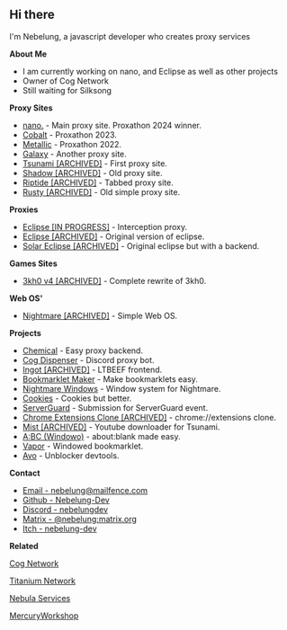 ## Hi there
I'm Nebelung, a javascript developer who creates proxy services

**About Me**

- I am currently working on nano, and Eclipse as well as other projects
- Owner of Cog Network
- Still waiting for Silksong

**Proxy Sites**

- [nano.](https://github.com/titaniumnetwork-dev/nano) - Main proxy site. Proxathon 2024 winner.
- [Cobalt](https://github.com/cognetwork-dev/Cobalt) - Proxathon 2023.
- [Metallic](https://github.com/cognetwork-dev/Metallic) - Proxathon 2022.
- [Galaxy](https://github.com/cognetwork-dev/Galaxy) - Another proxy site.
- [Tsunami [ARCHIVED]](https://github.com/FogNetwork/Tsunami) - First proxy site.
- [Shadow [ARCHIVED]](https://github.com/FogNetwork/Shadow) - Old proxy site.
- [Riptide [ARCHIVED]](https://github.com/FogNetwork/Riptide) - Tabbed proxy site.
- [Rusty [ARCHIVED]](https://github.com/FogNetwork/Rusty) - Old simple proxy site.

**Proxies**

- [Eclipse [IN PROGRESS]](https://github.com/Eclipse-Proxy) - Interception proxy.
- [Eclipse [ARCHIVED]](https://github.com/cognetwork-dev/Eclipse) - Original version of eclipse.
- [Solar Eclipse [ARCHIVED]](https://github.com/FogNetwork/Solar-Eclipse) - Original eclipse but with a backend.

**Games Sites**

- [3kh0 v4 [ARCHIVED]](https://gitlab.com/3kh0/website-v4) - Complete rewrite of 3kh0.

**Web OS'**

- [Nightmare [ARCHIVED]](https://github.com/FogNetwork/Nightmare) - Simple Web OS.

**Projects**

- [Chemical](https://github.com/chemicaljs/chemical) - Easy proxy backend.
- [Cog Dispenser](https://github.com/cognetwork-dev/Cog-Dispenser) - Discord proxy bot.
- [Ingot [ARCHIVED]](https://github.com/FogNetwork/Ingot) - LTBEEF frontend.
- [Bookmarklet Maker](https://github.com/Nebelung-Dev/Bookmarklet-Maker) - Make bookmarklets easy.
- [Nightmare Windows](https://github.com/FogNetwork/Nightmare-Windows) - Window system for Nightmare.
- [Cookies](https://github.com/Nebelung-Dev/Cookies) - Cookies but better.
- [ServerGuard](https://github.com/Nebelung-Dev/ServerGuard) - Submission for ServerGuard event.
- [Chrome Extensions Clone [ARCHIVED]](https://github.com/Nebelung-Dev/Chrome-Extensions-Clone) - chrome://extensions clone.
- [Mist [ARCHIVED]](https://github.com/FogNetwork/Mist) - Youtube downloader for Tsunami.
- [A:BC (Windowo)](https://github.com/FogNetwork/ABC) - about:blank made easy.
- [Vapor](https://github.com/FogNetwork/Vapor) - Windowed bookmarklet.
- [Avo](https://github.com/FogNetwork/Avo) - Unblocker devtools.

**Contact**

- [Email - nebelung@mailfence.com](mailto:nebelung@mailfence.com)
- [Github - Nebelung-Dev](https://github.com/Nebelung-Dev)
- [Discord - nebelungdev](https://discordapp.com/users/887118260963782686)
- [Matrix - @nebelung:matrix.org](https://matrix.to/#/@nebelung:matrix.org)
- [Itch - nebelung-dev](https://nebelung-dev.itch.io)

**Related**

[Cog Network](https://github.com/cognetwork-dev)

[Titanium Network](https://github.com/titaniumnetwork-dev)

[Nebula Services](https://github.com/NebulaServices)

[MercuryWorkshop](https://github.com/MercuryWorkshop)

